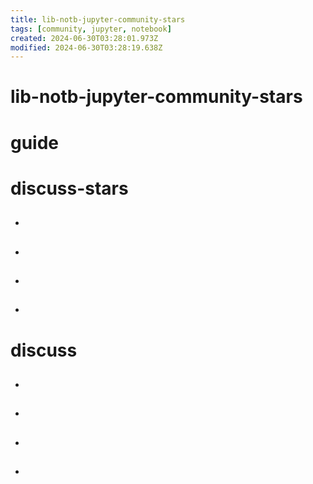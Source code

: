 ```yaml
---
title: lib-notb-jupyter-community-stars
tags: [community, jupyter, notebook]
created: 2024-06-30T03:28:01.973Z
modified: 2024-06-30T03:28:19.638Z
---
```


# lib-notb-jupyter-community-stars

# guide

# discuss-stars
- ## 

- ## 

- ## 

- ## 
# discuss
- ## 

- ## 

- ## 

- ## 
